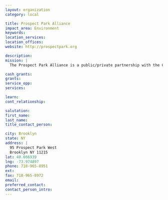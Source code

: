 ```yaml
---
layout: organization
category: local

title: Prospect Park Alliance
impact_area: Environment
keywords: 
location_services: 
location_offices: 
website: http://prospectpark.org

description: 
mission: |
  The Prospect Park Alliance is a public/private partnership with the City of New York, which, through fundraising and advocacy, furthers the restoration and preservation of Prospect Park and the development of the Park as a resource for the people of New York City.

cash_grants: 
grants: 
service_opp: 
services: 

learn: 
cont_relationship: 

salutation: 
first_name: 
last_name: 
title_contact_person: 

city: Brooklyn
state: NY
address: |
  95 Prospect Park West    
  Brooklyn NY 11215
lat: 40.666939
lng: -73.974897
phone: 718-965-8951
ext: 
fax: 718-965-8972
email: 
preferred_contact: 
contact_person_intro: 
---
```

